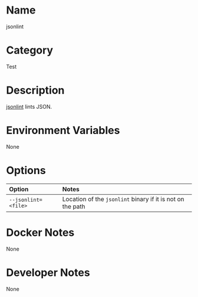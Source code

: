 <!---
  Licensed to the Apache Software Foundation (ASF) under one
  or more contributor license agreements.  See the NOTICE file
  distributed with this work for additional information
  regarding copyright ownership.  The ASF licenses this file
  to you under the Apache License, Version 2.0 (the
  "License"); you may not use this file except in compliance
  with the License.  You may obtain a copy of the License at

    http://www.apache.org/licenses/LICENSE-2.0

  Unless required by applicable law or agreed to in writing,
  software distributed under the License is distributed on an
  "AS IS" BASIS, WITHOUT WARRANTIES OR CONDITIONS OF ANY
  KIND, either express or implied.  See the License for the
  specific language governing permissions and limitations
  under the License.
-->

# Name

jsonlint

# Category

Test

# Description

[jsonlint](https://github.com/zaach/jsonlint) lints JSON.

# Environment Variables

None

# Options

| Option | Notes |
|:---------|:------|
| `--jsonlint=<file>` | Location of the `jsonlint` binary if it is not on the path |

# Docker Notes

None

# Developer Notes

None
